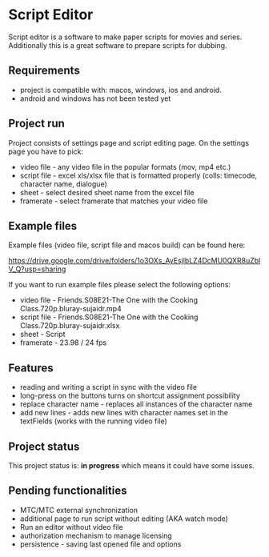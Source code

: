# Script Editor

Script editor is a software to make paper scripts for movies and series.
Additionally this is a great software to prepare scripts for dubbing.


## Requirements

- project is compatible with: macos, windows, ios and android.
- android and windows has not been tested yet


## Project run

Project consists of settings page and script editing page.
On the settings page you have to pick:
- video file - any video file in the popular formats (mov, mp4 etc.)
- script file - excel xls/xlsx file that is formatted properly (colls: timecode, character name, dialogue)
- sheet - select desired sheet name from the excel file
- framerate - select framerate that matches your video file


## Example files

Example files (video file, script file and macos build) can be found here: 

https://drive.google.com/drive/folders/1o3OXs_AyEsjlbLZ4DcMU0QXR8uZblV_Q?usp=sharing

If you want to run example files please select the following options:
- video file - Friends.S08E21-The One with the Cooking Class.720p.bluray-sujaidr.mp4
- script file - Friends.S08E21-The One with the Cooking Class.720p.bluray-sujaidr.xlsx
- sheet - Script 
- framerate - 23.98 / 24 fps

## Features
- reading and writing a script in sync with the video file
- long-press on the buttons turns on shortcut assignment possibility
- replace character name - replaces all instances of the character name
- add new lines - adds new lines with character names set in the textFields (works with the running video file)


## Project status

This project status is: **in progress** which means it could have some issues.


## Pending functionalities

* MTC/MTC external synchronization
* additional page to run script without editing (AKA watch mode)
* Run an editor without video file
* authorization mechanism to manage licensing
* persistence - saving last opened file and options
